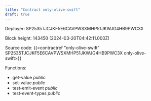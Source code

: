 ```yaml
---
title: "Contract only-olive-swift"
draft: true
---
```

Deployer: SP2535TJCJKF5E6CAVPWSXMHP51JKWJG4HB9PWC3X


 



Block height: 143450 (2024-03-20T04:42:11.000Z)

Source code: {{<contractref "only-olive-swift" SP2535TJCJKF5E6CAVPWSXMHP51JKWJG4HB9PWC3X only-olive-swift>}}

Functions:

* get-value _public_
* set-value _public_
* test-emit-event _public_
* test-event-types _public_
